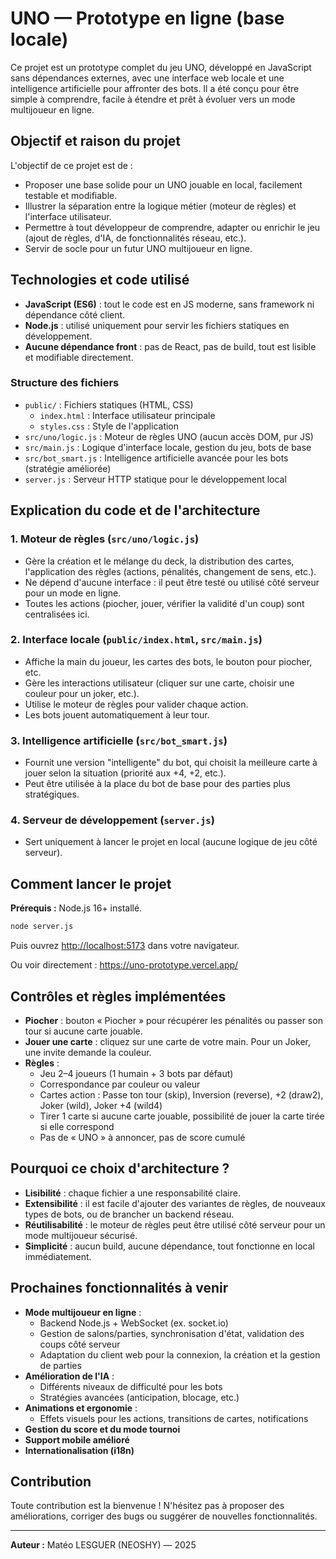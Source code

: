 # UNO — Prototype en ligne (base locale)

Ce projet est un prototype complet du jeu UNO, développé en JavaScript sans dépendances externes, avec une interface web locale et une intelligence artificielle pour affronter des bots. Il a été conçu pour être simple à comprendre, facile à étendre et prêt à évoluer vers un mode multijoueur en ligne.

## Objectif et raison du projet

L'objectif de ce projet est de :
- Proposer une base solide pour un UNO jouable en local, facilement testable et modifiable.
- Illustrer la séparation entre la logique métier (moteur de règles) et l'interface utilisateur.
- Permettre à tout développeur de comprendre, adapter ou enrichir le jeu (ajout de règles, d'IA, de fonctionnalités réseau, etc.).
- Servir de socle pour un futur UNO multijoueur en ligne.

## Technologies et code utilisé

- **JavaScript (ES6)** : tout le code est en JS moderne, sans framework ni dépendance côté client.
- **Node.js** : utilisé uniquement pour servir les fichiers statiques en développement.
- **Aucune dépendance front** : pas de React, pas de build, tout est lisible et modifiable directement.

### Structure des fichiers

- `public/` : Fichiers statiques (HTML, CSS)
  - `index.html` : Interface utilisateur principale
  - `styles.css` : Style de l'application
- `src/uno/logic.js` : Moteur de règles UNO (aucun accès DOM, pur JS)
- `src/main.js` : Logique d'interface locale, gestion du jeu, bots de base
- `src/bot_smart.js` : Intelligence artificielle avancée pour les bots (stratégie améliorée)
- `server.js` : Serveur HTTP statique pour le développement local

## Explication du code et de l'architecture

### 1. Moteur de règles (`src/uno/logic.js`)
- Gère la création et le mélange du deck, la distribution des cartes, l'application des règles (actions, pénalités, changement de sens, etc.).
- Ne dépend d'aucune interface : il peut être testé ou utilisé côté serveur pour un mode en ligne.
- Toutes les actions (piocher, jouer, vérifier la validité d'un coup) sont centralisées ici.

### 2. Interface locale (`public/index.html`, `src/main.js`)
- Affiche la main du joueur, les cartes des bots, le bouton pour piocher, etc.
- Gère les interactions utilisateur (cliquer sur une carte, choisir une couleur pour un joker, etc.).
- Utilise le moteur de règles pour valider chaque action.
- Les bots jouent automatiquement à leur tour.

### 3. Intelligence artificielle (`src/bot_smart.js`)
- Fournit une version "intelligente" du bot, qui choisit la meilleure carte à jouer selon la situation (priorité aux +4, +2, etc.).
- Peut être utilisée à la place du bot de base pour des parties plus stratégiques.

### 4. Serveur de développement (`server.js`)
- Sert uniquement à lancer le projet en local (aucune logique de jeu côté serveur).

## Comment lancer le projet

**Prérequis :** Node.js 16+ installé.

```bash
node server.js
```

Puis ouvrez [http://localhost:5173](http://localhost:5173) dans votre navigateur.

Ou voir directement : https://uno-prototype.vercel.app/

## Contrôles et règles implémentées

- **Piocher** : bouton « Piocher » pour récupérer les pénalités ou passer son tour si aucune carte jouable.
- **Jouer une carte** : cliquez sur une carte de votre main. Pour un Joker, une invite demande la couleur.
- **Règles** :
  - Jeu 2–4 joueurs (1 humain + 3 bots par défaut)
  - Correspondance par couleur ou valeur
  - Cartes action : Passe ton tour (skip), Inversion (reverse), +2 (draw2), Joker (wild), Joker +4 (wild4)
  - Tirer 1 carte si aucune carte jouable, possibilité de jouer la carte tirée si elle correspond
  - Pas de « UNO » à annoncer, pas de score cumulé

## Pourquoi ce choix d'architecture ?

- **Lisibilité** : chaque fichier a une responsabilité claire.
- **Extensibilité** : il est facile d'ajouter des variantes de règles, de nouveaux types de bots, ou de brancher un backend réseau.
- **Réutilisabilité** : le moteur de règles peut être utilisé côté serveur pour un mode multijoueur sécurisé.
- **Simplicité** : aucun build, aucune dépendance, tout fonctionne en local immédiatement.

## Prochaines fonctionnalités à venir

- **Mode multijoueur en ligne** :
  - Backend Node.js + WebSocket (ex. socket.io)
  - Gestion de salons/parties, synchronisation d'état, validation des coups côté serveur
  - Adaptation du client web pour la connexion, la création et la gestion de parties
- **Amélioration de l'IA** :
  - Différents niveaux de difficulté pour les bots
  - Stratégies avancées (anticipation, blocage, etc.)
- **Animations et ergonomie** :
  - Effets visuels pour les actions, transitions de cartes, notifications
- **Gestion du score et du mode tournoi**
- **Support mobile amélioré**
- **Internationalisation (i18n)**

## Contribution

Toute contribution est la bienvenue ! N'hésitez pas à proposer des améliorations, corriger des bugs ou suggérer de nouvelles fonctionnalités.

---

**Auteur :** Matéo LESGUER (NEOSHY) — 2025


